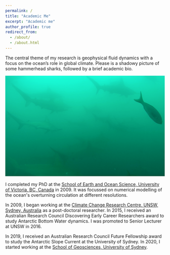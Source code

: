 ```yaml
---
permalink: /
title: "Academic Me"
excerpt: "Academic me"
author_profile: true
redirect_from: 
  - /about/
  - /about.html
---
```



The central theme of my research is geophysical fluid dynamics with a focus on the ocean’s role in global climate. Please is a shadowy picture of some hammerhead sharks, followed by a brief academic bio. 

<img src="/files/hammers.png">

I completed my PhD at the [School of Earth and Ocean Science, University of Victoria, BC, Canada](https://www.uvic.ca/science/seos/index.php) in 2009. It was focussed on numerical modelling of the ocean's overturning circulation at different resolutions.

In 2009, I began working at the [Climate Change Research Centre, UNSW, Sydney, Australia](https://www.ccrc.unsw.edu.au/) as a post-doctoral researcher. In 2015, I received an Australian Research Council Discovering Early Career Researchers award to study Antarctic Bottom Water dynamics. I was promoted to Senior Lecturer at UNSW in 2016. 

In 2019, I received an Australian Research Council Future Fellowship award to study the Antarctic Slope Current at the University of Sydney. In 2020, I started working at the [School of Geosciences, University of Sydney](https://www.sydney.edu.au/science/schools/school-of-geosciences.html). 


